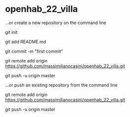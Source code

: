 # openhab_22_villa

…or create a new repository on the command line


  git init
  
  git add README.md
  
  git commit -m "first commit"
  
  git remote add origin https://github.com/massimilianocasini/openhab_22_villa.git
  
  git push -u origin master


…or push an existing repository from the command line

  git remote add origin https://github.com/massimilianocasini/openhab_22_villa.git
  
  git push -u origin master
